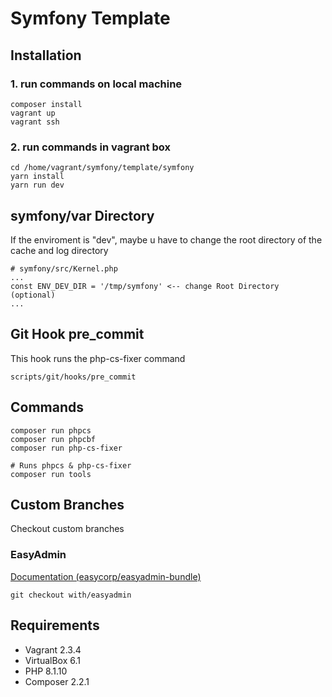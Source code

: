 # Symfony Template

## Installation
### 1. run commands on local machine
```
composer install
vagrant up
vagrant ssh
```
### 2. run commands in vagrant box
```
cd /home/vagrant/symfony/template/symfony
yarn install
yarn run dev
```

## symfony/var Directory
If the enviroment is "dev", maybe u have to change the root directory of the cache and log directory
```
# symfony/src/Kernel.php
...
const ENV_DEV_DIR = '/tmp/symfony' <-- change Root Directory (optional)
...
```

## Git Hook pre_commit
This hook runs the php-cs-fixer command
```
scripts/git/hooks/pre_commit
```

## Commands
```
composer run phpcs
composer run phpcbf
composer run php-cs-fixer

# Runs phpcs & php-cs-fixer
composer run tools 
```

## Custom Branches
Checkout custom branches
### EasyAdmin
[Documentation (easycorp/easyadmin-bundle)](https://symfony.com/bundles/EasyAdminBundle/current/index.html)
```
git checkout with/easyadmin
```

## Requirements
- Vagrant 2.3.4
- VirtualBox 6.1
- PHP 8.1.10
- Composer 2.2.1
